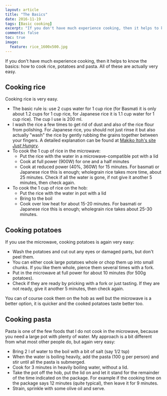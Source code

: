 ```yaml
---
layout: article
title: "The Basics"
date: 2016-11-19
tags: [Basic cooking]
excerpt: "If you don't have much experience cooking, then it helps to know the basics: how to cook rice, potatoes and pasta."
comments: false
toc: true
image:
  feature: rice_1600x500.jpg
---
```


If you don't have much experience cooking, then it helps to know the basics: how to cook rice, potatoes and pasta. All of these are actually very easy.

## Cooking rice<a name="rice"></a>

Cooking rice is very easy.

* The basic rule is: use 2 cups water for 1 cup rice (for Basmati it is only about 1.2 cups for 1 cup rice, for Japanese rice it is 1.1 cup water for 1 cup rice). The cup I use is 200 ml.
* I wash the rice a few times to get rid of dust and also of the rice flour from polishing. For Japanese rice, you should not just rinse it but also actually "wash" the rice by gently rubbing the grains together between your fingers. A detailed explanation can be found at <a href="http://justhungry.com/handbook/cooking-courses/japanese-cooking-101-lesson-2-great-japanese-rice">Makiko Itoh's site _Just Hungry_</a>.
* To cook the 1 cup of rice in the microwave:
  - Put the rice with the water in a microwave-compatible pot with a lid
  - Cook at full power (900W) for one and a half minutes
  - Cook at reduced power (40%, 360W) for 15 minutes. For basmati or Japanese rice this is enough; wholegrain rice takes more time, about 25 minutes. Check if all the water is gone, if not give it another 5 minutes, then check again.
* To cook the 1 cup of rice on the hob:   
  - Put the rice with the water in pot with a lid
  - Bring to the boil
  - Cook  over low heat for about 15-20 minutes. For basmati or Japanese rice this is enough; wholegrain rice takes about 25-30 minutes.

## Cooking potatoes<a name="potatoes"></a>

If you use the microwave, cooking potatoes is again very easy:

* Wash the potatoes and cut out any eyes or damaged parts, but don't peel them.
* You can either cook large potatoes whole or chop them up into small chunks. If you like them whole, pierce them several times with a fork.
* Put in the microwave at full power for about 10 minutes (for 500g potatoes).
* Check if they are ready by pricking with a fork or just tasting. If they are not ready, give it another 5 minutes, then check again.

You can of course cook them on the hob as well but the microwave is a better option, it is quicker and the cooked potatoes taste better too.

## Cooking pasta<a name="pasta"></a>

Pasta is one of the few foods that I do not cook in the microwave, because you need a large pot with plenty of water. My approach is a bit different from what most other people do, but again very easy:

* Bring 2 l of water to the boil with a bit of salt (say 1/2 tsp)
* When the water is boiling heavily, add the pasta (100 g per person) and stir until all the pasta is submerged.
* Cook for 3 minutes in heavily boiling water, without a lid.
* Take the pot off the hob, put the lid on and let it stand for the remainder of the time indicated on the package. For example if the cooking time on the package says 12 minutes (quite typical), then leave it for 9 minutes.
* Strain, sprinkle with some olive oil and serve.
